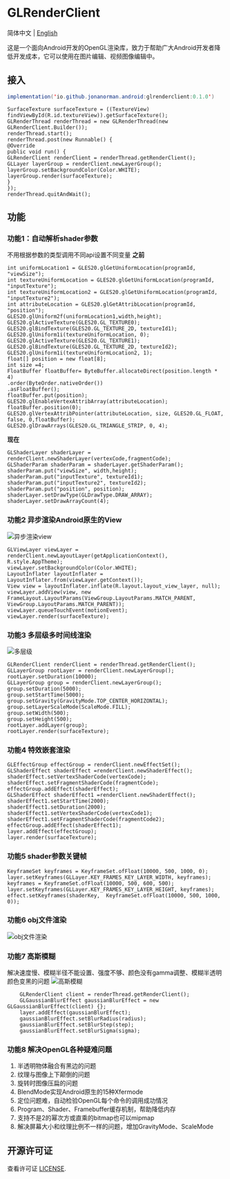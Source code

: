 # GLRenderClient

简体中文 | [English](./README_EN.md)

这是一个面向Android开发的OpenGL渲染库，致力于帮助广大Android开发者降低开发成本，它可以使用在图片编辑、视频图像编辑中。

## 接入
``` java
implementation('io.github.jonanorman.android:glrenderclient:0.1.0')
```
```
SurfaceTexture surfaceTexture = ((TextureView) findViewById(R.id.textureView)).getSurfaceTexture();
GLRenderThread renderThread = new GLRenderThread(new GLRenderClient.Builder());
renderThread.start();
renderThread.post(new Runnable() {
@Override
public void run() {
GLRenderClient renderClient = renderThread.getRenderClient();
GLLayer layerGroup = renderClient.newLayerGroup();
layerGroup.setBackgroundColor(Color.WHITE);
layerGroup.render(surfaceTexture);
}
});
renderThread.quitAndWait();
```
## 功能
### 功能1：自动解析shader参数
不用根据参数的类型调用不同api设置不同变量 
**之前**
```
int uniformLocation1 = GLES20.glGetUniformLocation(programId, "viewSize");
int textureUniformLocation = GLES20.glGetUniformLocation(programId, "inputTexture");
int textureUniformLocation2 = GLES20.glGetUniformLocation(programId, "inputTexture2");
int attributeLocation = GLES20.glGetAttribLocation(programId, "position");
GLES20.glUniform2f(uniformLocation1,width,height);
GLES20.glActiveTexture(GLES20.GL_TEXTURE0);
GLES20.glBindTexture(GLES20.GL_TEXTURE_2D, textureId1);
GLES20.glUniform1i(textureUniformLocation, 0);
GLES20.glActiveTexture(GLES20.GL_TEXTURE1);
GLES20.glBindTexture(GLES20.GL_TEXTURE_2D, textureId2);
GLES20.glUniform1i(textureUniformLocation2, 1);
float[] position = new float[8];
int size =4;
FloatBuffer floatBuffer= ByteBuffer.allocateDirect(position.length * 4)
.order(ByteOrder.nativeOrder())
.asFloatBuffer();
floatBuffer.put(position);
GLES20.glEnableVertexAttribArray(attributeLocation);
floatBuffer.position(0);
GLES20.glVertexAttribPointer(attributeLocation, size, GLES20.GL_FLOAT, false, 0,floatBuffer);
GLES20.glDrawArrays(GLES20.GL_TRIANGLE_STRIP, 0, 4);
```
**现在**
```
GLShaderLayer shaderLayer = renderClient.newShaderLayer(vertexCode,fragmentCode);
GLShaderParam shaderParam = shaderLayer.getShaderParam();
shaderParam.put("viewSize", width,height);
shaderParam.put("inputTexture", textureId1);
shaderParam.put("inputTexture2", textureId2);
shaderParam.put("position", position);
shaderLayer.setDrawType(GLDrawType.DRAW_ARRAY);
shaderLayer.setDrawArrayCount(4);
```

### 功能2 异步渲染Android原生的View
![异步渲染view](https://github.com/JonaNorman/GLRenderClient/blob/main/screen/preview2.gif?raw=true "异步渲染view")

```
GLViewLayer viewLayer = renderClient.newLayoutLayer(getApplicationContext(), R.style.AppTheme);
viewLayer.setBackgroundColor(Color.WHITE);
LayoutInflater layoutInflater = LayoutInflater.from(viewLayer.getContext());
View view = layoutInflater.inflate(R.layout.layout_view_layer, null);
viewLayer.addView(view, new FrameLayout.LayoutParams(ViewGroup.LayoutParams.MATCH_PARENT, ViewGroup.LayoutParams.MATCH_PARENT));
viewLayer.queueTouchEvent(motionEvent);
viewLayer.render(surfaceTexture);
```

### 功能3 多层级多时间线渲染
![多层级](https://github.com/JonaNorman/GLRenderClient/blob/main/screen/preview1.gif?raw=true "多层级")
```
GLRenderClient renderClient = renderThread.getRenderClient();
GLLayerGroup rootLayer = renderClient.newLayerGroup();
rootLayer.setDuration(10000);
GLLayerGroup group = renderClient.newLayerGroup();
group.setDuration(5000);
group.setStartTime(5000);
group.setGravity(GravityMode.TOP_CENTER_HORIZONTAL);
group.setLayerScaleMode(ScaleMode.FILL);
group.setWidth(500);
group.setHeight(500);
rootLayer.addLayer(group);
rootLayer.render(surfaceTexture);
```

### 功能4 特效嵌套渲染

```
GLEffectGroup effectGroup = renderClient.newEffectSet();
GLShaderEffect shaderEffect =renderClient.newShaderEffect();
shaderEffect.setVertexShaderCode(vertexCode);
shaderEffect.setFragmentShaderCode(fragmentCode);
effectGroup.addEffect(shaderEffect);
GLShaderEffect shaderEffect1 =renderClient.newShaderEffect();
shaderEffect1.setStartTime(2000);
shaderEffect1.setDuration(2000);
shaderEffect1.setVertexShaderCode(vertexCode1);
shaderEffect1.setFragmentShaderCode(fragmentCode2);
effectGroup.addEffect(shaderEffect1);
layer.addEffect(effectGroup);
layer.render(surfaceTexture);
```

### 功能5 shader参数关键帧

```
KeyframeSet keyframes = KeyframeSet.ofFloat(10000, 500, 1000, 0);
layer.setKeyframes(GLLayer.KEY_FRAMES_KEY_LAYER_WIDTH, keyframes);
keyframes = KeyframeSet.ofFloat(10000, 500, 600, 500);
layer.setKeyframes(GLLayer.KEY_FRAMES_KEY_LAYER_HEIGHT, keyframes);
effect.setKeyframes(shaderKey,  KeyframeSet.ofFloat(10000, 500, 1000, 0));
```

### 功能6 obj文件渲染
![obj文件渲染](https://github.com/JonaNorman/GLRenderClient/blob/main/screen/preview3.gif?raw=true "obj文件渲染")



### 功能7 高斯模糊
解决速度慢、模糊半径不能设置、强度不够、颜色没有gamma调整、模糊半透明颜色变黑的问题
![高斯模糊](https://github.com/JonaNorman/GLRenderClient/blob/main/screen/preview4.gif?raw=true "高斯模糊")

```
    GLRenderClient client = renderThread.getRenderClient();
    GLGaussianBlurEffect gaussianBlurEffect = new GLGaussianBlurEffect(client) {};
    layer.addEffect(gaussianBlurEffect);
    gaussianBlurEffect.setBlurRadius(radius);
    gaussianBlurEffect.setBlurStep(step);
    gaussianBlurEffect.setBlurSigma(sigma);
```

### 功能8 解决OpenGL各种疑难问题

1. 半透明物体融合有黑边的问题
2. 纹理与图像上下颠倒的问题
3. 旋转时图像压扁的问题
4. BlendMode实现Android原生的15种Xfermode
5. 定位问题难，自动检验OpenGL每个命令的调用成功情况
6. Program、Shader、Framebuffer缓存机制，帮助降低内存
7. 支持不是2的幂次方或直乘的bitmap也可以mipmap
8. 解决屏幕大小和纹理比例不一样的问题，增加GravityMode、ScaleMode

## 开源许可证

查看许可证 [LICENSE](./LICENSE).
